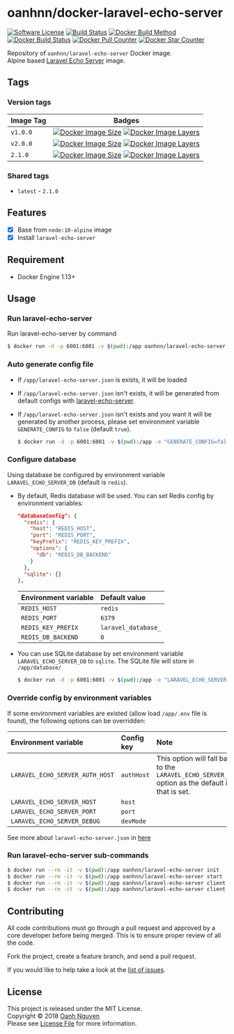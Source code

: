 # oanhnn/docker-laravel-echo-server

[![Software License](https://img.shields.io/github/license/oanhnn/docker-laravel-echo-server.svg)](LICENSE)
[![Build Status](https://img.shields.io/travis/oanhnn/docker-laravel-echo-server/master.svg)](https://travis-ci.org/oanhnn/docker-laravel-echo-server)
[![Docker Build Method](https://img.shields.io/docker/automated/oanhnn/laravel-echo-server.svg)](https://hub.docker.com/r/oanhnn/laravel-echo-server)
[![Docker Build Status](https://img.shields.io/docker/build/oanhnn/laravel-echo-server.svg)](https://hub.docker.com/r/oanhnn/laravel-echo-server)
[![Docker Pull Counter](https://img.shields.io/docker/pulls/oanhnn/laravel-echo-server.svg)](https://hub.docker.com/r/oanhnn/laravel-echo-server)
[![Docker Star Counter](https://img.shields.io/docker/stars/oanhnn/laravel-echo-server.svg)](https://hub.docker.com/r/oanhnn/laravel-echo-server)

Repository of `oanhnn/laravel-echo-server` Docker image.   
Alpine based [Laravel Echo Server](https://github.com/tlaverdure/laravel-echo-server) image.

## Tags

### Version tags

Image Tag    | Badges
-------------|-------
`v1.0.0`     | [![Docker Image Size](https://img.shields.io/microbadger/image-size/oanhnn/laravel-echo-server/v1.0.0.svg)](https://microbadger.com/images/oanhnn/laravel-echo-server:v1.0.0) [![Docker Image Layers](https://img.shields.io/microbadger/layers/oanhnn/laravel-echo-server/v1.0.0.svg)](https://microbadger.com/images/oanhnn/laravel-echo-server:v1.0.0)
`v2.0.0`     | [![Docker Image Size](https://img.shields.io/microbadger/image-size/oanhnn/laravel-echo-server/v2.0.0.svg)](https://microbadger.com/images/oanhnn/laravel-echo-server:v2.0.0) [![Docker Image Layers](https://img.shields.io/microbadger/layers/oanhnn/laravel-echo-server/v2.0.0.svg)](https://microbadger.com/images/oanhnn/laravel-echo-server:v2.0.0)
`2.1.0`      | [![Docker Image Size](https://img.shields.io/microbadger/image-size/oanhnn/laravel-echo-server/2.1.0.svg)](https://microbadger.com/images/oanhnn/laravel-echo-server:2.1.0) [![Docker Image Layers](https://img.shields.io/microbadger/layers/oanhnn/laravel-echo-server/2.1.0.svg)](https://microbadger.com/images/oanhnn/laravel-echo-server:2.1.0)

### Shared tags

- `latest` - `2.1.0`

## Features

- [x] Base from `node:10-alpine` image
- [x] Install `laravel-echo-server`

## Requirement
- Docker Engine 1.13+

## Usage

### Run laravel-echo-server

Run laravel-echo-server by command

```bash
$ docker run -d -p 6001:6001 -v $(pwd):/app oanhnn/laravel-echo-server
```

### Auto generate config file

- If `/app/laravel-echo-server.json` is exists, it will be loaded
- If `/app/laravel-echo-server.json` isn't exists, it will be generated from default configs with [laravel-echo-server](https://github.com/tlaverdure/laravel-echo-server/blob/master/README.md#configurable-options). 
- If `/app/laravel-echo-server.json` isn't exists and you want it will be generated by another process, 
  please set environment variable `GENERATE_CONFIG` to `false` (default `true`).   
  
  ```bash
  $ docker run -d -p 6001:6001 -v $(pwd):/app -e "GENERATE_CONFIG=false" oanhnn/laravel-echo-server
  ```

### Configure database

Using database be configured by environment variable `LARAVEL_ECHO_SERVER_DB` (default is `redis`). 

- By default, Redis database will be used. You can set Redis config by environment variables:

  ```json
  "databaseConfig": {
    "redis": {
      "host": "REDIS_HOST",
      "port": "REDIS_PORT",
      "keyPrefix": "REDIS_KEY_PREFIX",
      "options": {
        "db": "REDIS_DB_BACKEND"
      }
    },
    "sqlite": {}
  },
  ```

  | Environment variable | Default value       |
  |:---------------------|:--------------------|
  | `REDIS_HOST`         | `redis`             |
  | `REDIS_PORT`         | `6379`              |
  | `REDIS_KEY_PREFIX`   | `laravel_database_` |
  | `REDIS_DB_BACKEND`   | `0`                 |

- You can use SQLite database by set environment variable `LARAVEL_ECHO_SERVER_DB` to `sqlite`. 
  The SQLite file will store in `/app/database/`
  
  ```bash
  $ docker run -d -p 6001:6001 -v $(pwd):/app -e "LARAVEL_ECHO_SERVER_DB=sqlite" oanhnn/laravel-echo-server
  ```

### Override config by environment variables

If some environment variables are existed (allow load `/app/.env` file is found), the following options can be overridden:

| Environment variable | Config key | Note |
|:---------------------|:-----------|:-----|
| `LARAVEL_ECHO_SERVER_AUTH_HOST` | `authHost` | This option will fall back to the `LARAVEL_ECHO_SERVER_HOST` option as the default if that is set. |
| `LARAVEL_ECHO_SERVER_HOST` | `host` | |
| `LARAVEL_ECHO_SERVER_PORT` | `port` | |
| `LARAVEL_ECHO_SERVER_DEBUG` | `devMode` | |

See more about `laravel-echo-server.json` in [here](https://github.com/tlaverdure/laravel-echo-server/blob/master/README.md)

### Run laravel-echo-server sub-commands

```bash
$ docker run --rm -it -v $(pwd):/app oanhnn/laravel-echo-server init
$ docker run --rm -it -v $(pwd):/app oanhnn/laravel-echo-server start
$ docker run --rm -it -v $(pwd):/app oanhnn/laravel-echo-server client:add
$ docker run --rm -it -v $(pwd):/app oanhnn/laravel-echo-server client:remove
```

## Contributing

All code contributions must go through a pull request and approved by a core developer before being merged. 
This is to ensure proper review of all the code.

Fork the project, create a feature branch, and send a pull request.

If you would like to help take a look at the [list of issues](https://github.com/oanhnn/docker-laravel-echo-server/issues).

## License

This project is released under the MIT License.   
Copyright © 2018 [Oanh Nguyen](https://github.com/oanhnn)   
Please see [License File](https://github.com/oanhnn/docker-laravel-echo-server/blob/master/LICENSE) for more information.
